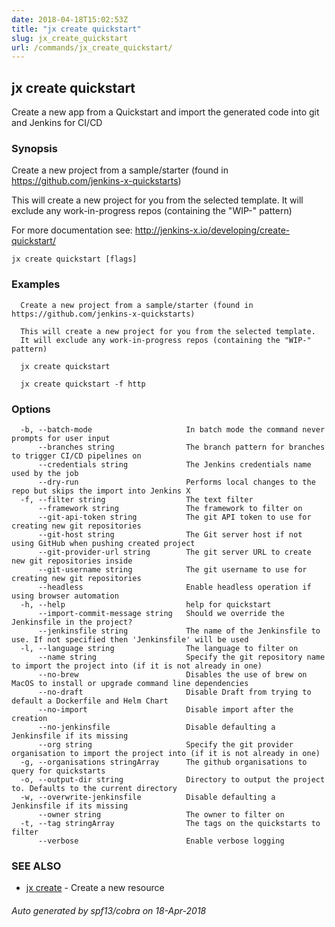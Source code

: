 ```yaml
---
date: 2018-04-18T15:02:53Z
title: "jx create quickstart"
slug: jx_create_quickstart
url: /commands/jx_create_quickstart/
---
```

## jx create quickstart

Create a new app from a Quickstart and import the generated code into git and Jenkins for CI/CD

### Synopsis

Create a new project from a sample/starter (found in https://github.com/jenkins-x-quickstarts) 

This will create a new project for you from the selected template. It will exclude any work-in-progress repos (containing the "WIP-" pattern) 

For more documentation see: http://jenkins-x.io/developing/create-quickstart/

```
jx create quickstart [flags]
```

### Examples

```
  Create a new project from a sample/starter (found in https://github.com/jenkins-x-quickstarts)
  
  This will create a new project for you from the selected template.
  It will exclude any work-in-progress repos (containing the "WIP-" pattern)
  
  jx create quickstart
  
  jx create quickstart -f http
```

### Options

```
  -b, --batch-mode                     In batch mode the command never prompts for user input
      --branches string                The branch pattern for branches to trigger CI/CD pipelines on
      --credentials string             The Jenkins credentials name used by the job
      --dry-run                        Performs local changes to the repo but skips the import into Jenkins X
  -f, --filter string                  The text filter
      --framework string               The framework to filter on
      --git-api-token string           The git API token to use for creating new git repositories
      --git-host string                The Git server host if not using GitHub when pushing created project
      --git-provider-url string        The git server URL to create new git repositories inside
      --git-username string            The git username to use for creating new git repositories
      --headless                       Enable headless operation if using browser automation
  -h, --help                           help for quickstart
      --import-commit-message string   Should we override the Jenkinsfile in the project?
      --jenkinsfile string             The name of the Jenkinsfile to use. If not specified then 'Jenkinsfile' will be used
  -l, --language string                The language to filter on
      --name string                    Specify the git repository name to import the project into (if it is not already in one)
      --no-brew                        Disables the use of brew on MacOS to install or upgrade command line dependencies
      --no-draft                       Disable Draft from trying to default a Dockerfile and Helm Chart
      --no-import                      Disable import after the creation
      --no-jenkinsfile                 Disable defaulting a Jenkinsfile if its missing
      --org string                     Specify the git provider organisation to import the project into (if it is not already in one)
  -g, --organisations stringArray      The github organisations to query for quickstarts
  -o, --output-dir string              Directory to output the project to. Defaults to the current directory
  -w, --overwrite-jenkinsfile          Disable defaulting a Jenkinsfile if its missing
      --owner string                   The owner to filter on
  -t, --tag stringArray                The tags on the quickstarts to filter
      --verbose                        Enable verbose logging
```

### SEE ALSO

* [jx create](/commands/jx_create/)	 - Create a new resource

###### Auto generated by spf13/cobra on 18-Apr-2018
